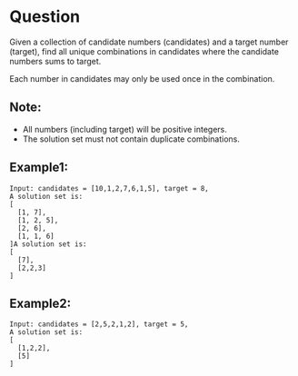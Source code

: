 # Question
Given a collection of candidate numbers (candidates) and a target number (target), find all unique combinations in candidates where the candidate numbers sums to target.

Each number in candidates may only be used once in the combination.

## Note:
- All numbers (including target) will be positive integers.
- The solution set must not contain duplicate combinations.

## Example1:
```
Input: candidates = [10,1,2,7,6,1,5], target = 8,
A solution set is:
[
  [1, 7],
  [1, 2, 5],
  [2, 6],
  [1, 1, 6]
]A solution set is:
[
  [7],
  [2,2,3]
]
```
## Example2:
```
Input: candidates = [2,5,2,1,2], target = 5,
A solution set is:
[
  [1,2,2],
  [5]
]
```
